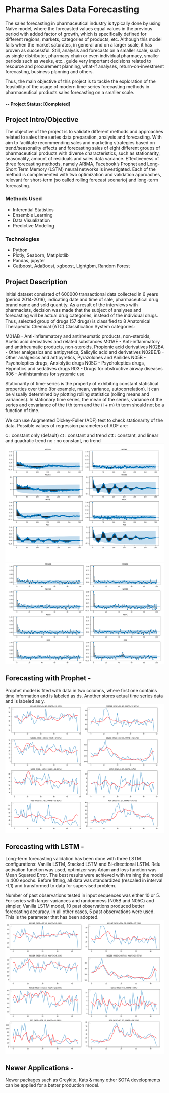 # Pharma Sales Data Forecasting
The sales forecasting in pharmaceutical industry is typically done by using Naïve model, where the forecasted values equal values in the previous period with added factor of growth, which is specifically defined for different regions, markets, categories of products, etc. Although this model fails when the market saturates, in general and on a larger scale, it has proven as successful. Still, analysis and forecasts on a smaller scale, such as single distributor, pharmacy chain or even individual pharmacy, smaller periods such as weeks, etc., guide very important decisions related to resource and procurement planning, what-if analyses, return-on-investment forecasting, business planning and others.

Thus, the main objective of this project is to tackle the exploration of the feasibility of the usage of modern time-series forecasting methods in pharmaceutical products sales forecasting on a smaller scale.

#### -- Project Status: [Completed]

## Project Intro/Objective
The objective of the project is to validate different methods and approaches related to sales time series data preparation, analysis and forecasting. With aim to facilitate recommending sales and marketing strategies based on trend/seasonality effects and forecasting sales of eight different groups of pharmaceutical products with diverse characteristics, such as stationarity, seasonality, amount of residuals and sales data variance. Effectiveness of three forecasting methods, namely ARIMA, Facebook’s Prophet and Long-Short Term Memory (LSTM) neural networks is investigated. Each of the method is complemented with two optimization and validation approaches, relevant for short-term (so called rolling forecast scenario) and long-term forecasting.

### Methods Used
* Inferential Statistics
* Ensemble Learning
* Data Visualization
* Predictive Modeling

### Technologies
* Python
* Plotly, Seaborn, Matlplotlib
* Pandas, jupyter
* Catboost, AdaBoost, xgboost, Lightgbm, Random Forest


## Project Description
Initial dataset consisted of 600000 transactional data collected in 6 years (period 2014-2019), indicating date and time of sale, pharmaceutical drug brand name and sold quantity. As a result of the interviews with pharmacists, decision was made that the subject of analyses and forecasting will be actual drug categories, instead of the individual drugs. Thus, selected group of drugs (57 drugs) is classified to 8 Anatomical Therapeutic Chemical (ATC) Classification System categories:

M01AB - Anti-inflammatory and antirheumatic products, non-steroids, Acetic acid derivatives and related substances
M01AE - Anti-inflammatory and antirheumatic products, non-steroids, Propionic acid derivatives
N02BA - Other analgesics and antipyretics, Salicylic acid and derivatives
N02BE/B - Other analgesics and antipyretics, Pyrazolones and Anilides
N05B - Psycholeptics drugs, Anxiolytic drugs
N05C - Psycholeptics drugs, Hypnotics and sedatives drugs
R03 - Drugs for obstructive airway diseases
R06 - Antihistamines for systemic use

Stationarity of time-series is the property of exhibiting constant statistical properties over time (for example, mean, variance, autocorrelation). It can be visually determined by plotting rolling statistics (rolling means and variances). In stationary time series, the mean of the series, variance of the series and covariance of the i th term and the (i + m) th term should not be a function of time.

We can use Augmented Dickey-Fuller (ADF) test to check stationarity of the data. Possible values of regression parameters of ADF are:

c : constant only (default)
ct : constant and trend
ctt : constant, and linear and quadratic trend
nc : no constant, no trend
![alt text](https://github.com/AlpeshPatil34/Pharma-Sales-Data-Forecasting/blob/master/images/ACF%20Plot.png)
![alt text](https://github.com/AlpeshPatil34/Pharma-Sales-Data-Forecasting/blob/master/images/PACF%20plot.png)
## Forecasting with Prophet - 
Prophet model is fited with data in two columns, where first one contains time information and is labeled as ds. Another stores actual time series data and is labeled as y.
![alt text](https://github.com/AlpeshPatil34/Pharma-Sales-Data-Forecasting/blob/master/images/Prophet.png)

## Forecasting with LSTM - 
Long-term forecasting validation has been done with three LSTM configurations: Vanilla LSTM, Stacked LSTM and Bi-directional LSTM. Relu activation function was used, optimizer was Adam and loss function was Mean Squared Error. The best results were achieved with training the model in 400 epochs. Before fitting, all data was standardized (rescaled in interval -1,1) and transformed to data for supervised problem.

Number of past observations tested in input sequences was either 10 or 5. For series with larger variances and randomness (N05B and N05C) and simpler, Vanilla LSTM model, 10 past observations produced better forecasting accuracy. In all other cases, 5 past observations were used. This is the parameter that has been adopted.
![alt text](https://github.com/AlpeshPatil34/Pharma-Sales-Data-Forecasting/blob/master/images/Stacked%20LSTM.png)


## Newer Applications - 
Newer packages such as Greykite, Kats & many other SOTA developments can be applied for a better production model.
